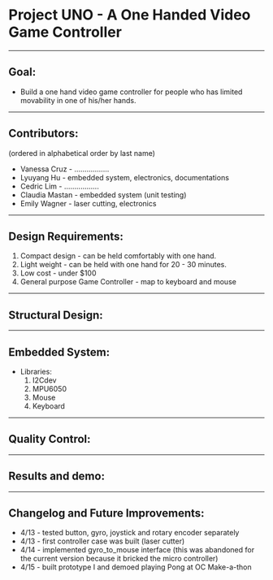 # Project UNO - A One Handed Video Game Controller
---
## Goal:
  * Build a one hand video game controller for people who has limited movability in one of his/her hands.
---
## Contributors:
(ordered in alphabetical order by last name)
  * Vanessa Cruz   - .................
  * Lyuyang Hu     - embedded system, electronics, documentations
  * Cedric Lim     - .................
  * Claudia Mastan - embedded system (unit testing)
  * Emily Wagner   - laser cutting, electronics
---
## Design Requirements:
  1. Compact design  - can be held comfortably with one hand.
  2. Light weight    - can be held with one hand for 20 - 30 minutes.
  3. Low cost        - under $100
  4. General purpose Game Controller  - map to keyboard and mouse
---
## Structural Design:
---
## Embedded System:
  * Libraries:
    1. I2Cdev 
    2. MPU6050
    3. Mouse
    4. Keyboard
---
## Quality Control:
---
## Results and demo:
---
## Changelog and Future Improvements:
 * 4/13 - tested button, gyro, joystick and rotary encoder separately  
 * 4/13 - first controller case was built (laser cutter)  
 * 4/14 - implemented gyro_to_mouse interface (this was abandoned for the current version because it bricked the micro controller)
 * 4/15 - built prototype I and demoed playing Pong at OC Make-a-thon

